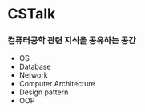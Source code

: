 # CSTalk  

### 컴퓨터공학 관련 지식을 공유하는 공간  
- OS  
- Database  
- Network  
- Computer Architecture
- Design pattern  
- OOP
